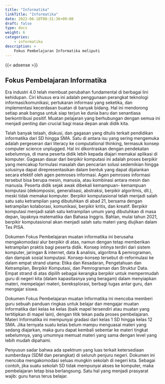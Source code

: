 ```yaml
---
title: "Informatika"
linkTitle: "Informatika"
date: 2022-06-10T00:31:36+09:00
draft: false
type: docs
weight: 6
categories:
    - informatika
description: >
    Fokus Pembelajaran Informatika meliputi
---
```


{{< adsense >}}

## Fokus Pembelajaran Informatika

Era industri 4.0 telah membuat perubahan fundamental di berbagai lini kehidupan. Ciri khusus era ini adalah penggunaan perangkat teknologi informasi/komunikasi, pertukaran informasi yang seketika, dan implementasi kecerdasan buatan di banyak bidang. Hal ini mendorong setiap anak bangsa untuk siap terjun ke dunia baru dan senantiasa berkontribusi positif. Muatan pelajaran yang berhubungan dengan semua ini menjadi penting dan crucial bagi masa depan anak didik kita.

Telah banyak telaah, diskusi, dan gagasan yang ditulis terkait pendidikan informatika dari SD hingga SMA. Satu di antara isu yang sering mengemuka adalah pergeseran dari literacy ke computational thinking, termasuk konsep computer science unplugged. Hal ini dikontraskan dengan pendekatan sebelumnya, di mana peserta didik lebih kepada diajari memakai aplikasi di komputer. Gagasan dasar dari berpikir komputasi ini adalah proses berpikir yang mencakup formulasi masalah dan pencarian solusi sedemikian hingga solusinya dapat direpresentasikan dalam bentuk yang dapat dijalankan secara efektif oleh agen pemroses informasi. Agen pemroses informasi tersebut bisa berupa mesin, manusia, atau kombinasi antara mesin dan manusia. Peserta didik sejak awak dibekali kemampuan- kemampuan komputasi (dekomposisi, generalisasi, abstraksi, berpikir algoritmis, dll.), meski tidak memakai komputer. Berpikir komputasional telah menjadi salah satu satu ketrampilan yang dibutuhkan di abad 21, bersama dengan ketrampilan kolaborasi, komunikasi, berpikir kritis, dan kreatif. Berpikir komputasi menjadi salah satu ketrampilan umum yang dibutuhkan di masa depan, layaknya matematika dan Bahasa Inggris. Bahlan, mulai tahun 2021, berpikir komputasional akan menjadi salah satu materi yang diujikan dalam Tes PISA.

Dokumen Fokus Pembelajaran muatan informatika ini berusaha mengakomodasi alur berpikir di atas, namun dengan tetap memberikan ketrampilan praktis bagi peserta didik. Konsep intinya terdiri dari sistem komputer, jaringan & internet, data & analisis, algoritma & pemrograman, dan dampak sosial komputasi. Konsep-konsep tersebut di-reformulasi ke dalam empat strand utama: Etika dan Kesadaran, Pengetahuan dan Ketrampilan, Berpikir Komputasi, dan Pemrograman dan Struktur Data. Empat strand di atas dipilih sebagai kerangka berpikir untuk mempermudah guru di negeri kita (dalam kapasitasnya yang beragam) dalam menyiapkan materi, mempelajari materi, bereksplorasi, berbagi tugas antar guru, dan mengajar siswa.

Dokumen Fokus Pembelajaran muatan Informatika ini mencoba memberi guru sebuah panduan ringkas untuk belajar dan mengajar muatan Informatika dari kelas ke kelas (baik mapel tersendiri atau muatan yang tertitipkan di mapel lain), dengan titik tekan pada proses pembelajaran. Materi Informatika ini mempunyai gradasi dari kelas 1 SD hingga kelas 12 SMA. Jika ternyata suatu kelas belum mampu menguasai materi yang sedang diajarkan, maka guru dapat kembali sebentar ke materi tingkat sebelumnya, yang umumnya memuat materi yang sama dengan level yang lebih mudah dipahami.

Penyusun sadar bahwa ada spektrum yang luas terkait ketersediaan sumberdaya (SDM dan perangkat) di seluruh penjuru negeri. Dokumen ini mencoba mengakomodasi seluas mungkin sekolah di negeri kita. Sebagai contoh, jika suatu sekolah SD tidak mempunyai akses ke komputer, maka pembelajaran tetap bisa berlangsung. Satu hal yang menjadi prasyarat wajib: guru harus terus belajar.


